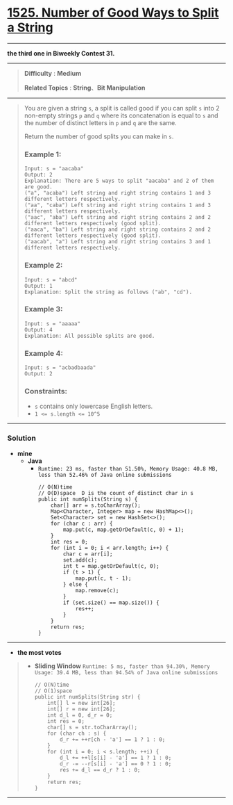 # [1525. Number of Good Ways to Split a String](https://leetcode.com/problems/number-of-good-ways-to-split-a-string/)

---

**the third one in Biweekly Contest 31.**

---

> **Difficulty** : **Medium**
>
> **Related Topics** : **String**、**Bit Manipulation**

---

> You are given a string `s`, a split is called good if you can split `s` into 2 non-empty strings `p` and `q` where its concatenation is equal to `s` and the number of distinct letters in `p` and `q` are the same.
>
> Return the number of good splits you can make in `s`.
>
>
>
> ### Example 1:
> ```
> Input: s = "aacaba"
> Output: 2
> Explanation: There are 5 ways to split "aacaba" and 2 of them are good.
> ("a", "acaba") Left string and right string contains 1 and 3 different letters respectively.
> ("aa", "caba") Left string and right string contains 1 and 3 different letters respectively.
> ("aac", "aba") Left string and right string contains 2 and 2 different letters respectively (good split).
> ("aaca", "ba") Left string and right string contains 2 and 2 different letters respectively (good split).
> ("aacab", "a") Left string and right string contains 3 and 1 different letters respectively.
> ```
>
> ### Example 2:
> ```
> Input: s = "abcd"
> Output: 1
> Explanation: Split the string as follows ("ab", "cd").
> ```
>
> ### Example 3:
> ```
> Input: s = "aaaaa"
> Output: 4
> Explanation: All possible splits are good.
> ```
>
> ### Example 4:
> ```
> Input: s = "acbadbaada"
> Output: 2
> ```
>
> ### Constraints:
> * `s` contains only lowercase English letters.
> * `1 <= s.length <= 10^5`

---


### Solution
* **mine**
  * **Java**
    * `Runtime: 23 ms, faster than 51.50%, Memory Usage: 40.8 MB, less than 52.46% of Java online submissions`
      ```
      // O(N)time
      // O(D)space  D is the count of distinct char in s
      public int numSplits(String s) {
          char[] arr = s.toCharArray();
          Map<Character, Integer> map = new HashMap<>();
          Set<Character> set = new HashSet<>();
          for (char c : arr) {
              map.put(c, map.getOrDefault(c, 0) + 1);
          }
          int res = 0;
          for (int i = 0; i < arr.length; i++) {
              char c = arr[i];
              set.add(c);
              int t = map.getOrDefault(c, 0);
              if (t > 1) {
                  map.put(c, t - 1);
              } else {
                  map.remove(c);
              }
              if (set.size() == map.size()) {
                  res++;
              }
          }
          return res;
      }
      ```

---

* **the most votes**
>  * **Sliding Window** `Runtime: 5 ms, faster than 94.30%, Memory Usage: 39.4 MB, less than 94.54% of Java online submissions`
>    ```
>    // O(N)time
>    // O(1)space
>    public int numSplits(String str) {
>        int[] l = new int[26];
>        int[] r = new int[26];
>        int d_l = 0, d_r = 0;
>        int res = 0;
>        char[] s = str.toCharArray();
>        for (char ch : s) {
>            d_r += ++r[ch - 'a'] == 1 ? 1 : 0;
>        }
>        for (int i = 0; i < s.length; ++i) {
>            d_l += ++l[s[i] - 'a'] == 1 ? 1 : 0;
>            d_r -= --r[s[i] - 'a'] == 0 ? 1 : 0;
>            res += d_l == d_r ? 1 : 0;
>        }
>        return res;
>    }
>    ```

----
